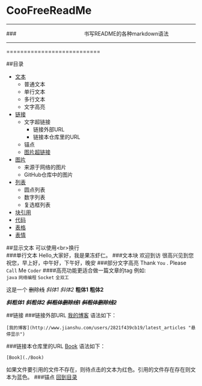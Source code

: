 # CooFreeReadMe
****
###　　　　　　　　　　　　     书写README的各种markdown语法 　　　　     
****
===========================

##<a name="index"/>目录


* [文本](#text)
    * 普通文本
    * 单行文本
    * 多行文本
    * 文字高亮
* [链接](#link) 
    * 文字超链接
        *  链接外部URL
        *  链接本仓库里的URL
    *  锚点
    * [图片超链接](#piclink)
* [图片](#pic)
    * 来源于网络的图片
    * GitHub仓库中的图片
* [列表](#dot)
    * 圆点列表
    * 数字列表
    * 复选框列表
* [块引用](#blockquotes)
* [代码](#code)
* [表格](#table) 
* [表情](#emoji)





##<a name="text"/>显示文本
可以使用\<br>换行<br>
###单行文本
    Hello,大家好，我是果冻虾仁。
###文本块
    欢迎到访
    很高兴见到您
    祝您，早上好，中午好，下午好，晚安
###部分文字高亮
Thank `You` . Please `Call` Me `Coder`
####高亮功能更适合做一篇文章的tag
例如:<br>
`java` `网络编程` `Socket` `全双工`


这是一个 ~~删除线~~
*斜体1*   _斜体2_ **粗体1**  __粗体2__

***斜粗体1***     ___斜粗体2___    ***~~斜粗体删除线1~~***    ~~***斜粗体删除线2***~~

##<a name="link"/>链接
###链接外部URL
[我的博客](http://www.jianshu.com/users/2821f439cb19/latest_articles "http://www.jianshu.com/users/2821f439cb19/latest_articles")   语法如下：
```
[我的博客](http://www.jianshu.com/users/2821f439cb19/latest_articles "悬停显示")
```
###链接本仓库里的URL
[Book](./CooFreeReadme)
语法如下：
```
[Book](./Book)
```
如果文件要引用的文件不存在，则待点击的文本为红色。引用的文件存在存在则文本为蓝色。
###锚点
[回到目录](#index)  




